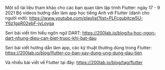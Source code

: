 Một số tài liệu tham khảo cho các bạn quan tâm lập trình Flutter:
ngày 17 - 9 2021
Bộ videos hướng dẫn làm app học tiếng Anh với Flutter (dành cho người mới): https://www.youtube.com/playlist?list=PLFcgubjtcw5U-Y6z1gpR02ebF-jyLoyga

Seri bài viết tìm hiểu ngôn ngữ DART: https://200lab.io/blog/tu-hoc-ngon-dart-nhung-dieu-can-biet-truoc-khi-bat-dau

Seri bài viết hướng dẫn làm app, các kỹ thuật thường dùng trong Flutter: https://200lab.io/blog/flutter-co-ban-xay-dung-ung-dung-dau-tien

Và nhiều bài viết về Flutter tại đây: https://200lab.io/blog/tag/flutter
